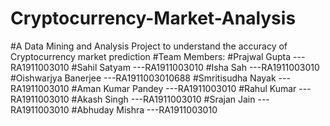 # Cryptocurrency-Market-Analysis
#A Data Mining and Analysis Project to understand the accuracy of Cryptocurrency market prediction
#Team Members:
#Prajwal Gupta        ---RA1911003010
#Sahil Satyam         ---RA1911003010
#Isha Sah             ---RA1911003010
#Oishwarjya Banerjee  ---RA1911003010688
#Smritisudha Nayak    ---RA1911003010
#Aman Kumar Pandey    ---RA1911003010 
#Rahul Kumar          ---RA1911003010
#Akash Singh          ---RA1911003010
#Srajan Jain          ---RA1911003010
#Abhuday Mishra       ---RA1911003010
